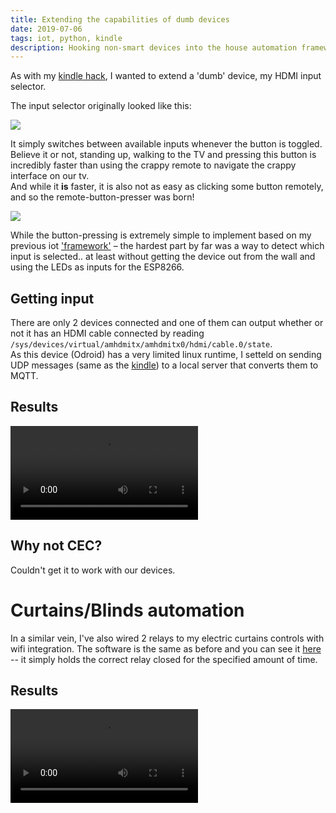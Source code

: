 ```yaml
---
title: Extending the capabilities of dumb devices
date: 2019-07-06
tags: iot, python, kindle
description: Hooking non-smart devices into the house automation framework
---
```

As with my [kindle hack](https://blog.davidventura.com.ar/integrating-a-kindle-into-house-automation.html), I wanted to extend a 'dumb' device, my HDMI input selector.

The input selector originally looked like this:

![](images/hdmi_switcher_example.jpg)

It simply switches between available inputs whenever the button is toggled.  
Believe it or not, standing up, walking to the TV and pressing this button is incredibly faster than using the crappy remote to navigate the crappy interface on our tv.  
And while it **is** faster, it is also not as easy as clicking some button remotely, and so the remote-button-presser was born!

![](images/hdmi_switcher.jpg)

While the button-pressing is extremely simple to implement based on my previous iot ['framework'](https://github.com/DavidVentura/iot_home/blob/master/firmware/rf433.py) &ndash; the hardest part by far was a way to detect
which input is selected.. at least without getting the device out from the wall and using the LEDs as inputs for the ESP8266.

## Getting input 

There are only 2 devices connected and one of them can output whether or not it has an HDMI cable connected by reading `/sys/devices/virtual/amhdmitx/amhdmitx0/hdmi/cable.0/state`.  
As this device (Odroid) has a very limited linux runtime, I setteld on sending UDP messages (same as the [kindle](https://blog.davidventura.com.ar/integrating-a-kindle-into-house-automation.html)) to a local server that converts them to MQTT.

## Results

<video controls="true"><source src="videos/tv_switching.mp4"></video>


## Why not CEC?

Couldn't get it to work with our devices.

# Curtains/Blinds automation

In a similar vein, I've also wired 2 relays to my electric curtains controls
with wifi integration. The software is the same as before and you can see it
[here](https://github.com/DavidVentura/iot_home/blob/master/firmware/curtains/main.py)
-- it simply holds the correct relay closed for the specified amount of time.


## Results
<video controls="true"><source src="videos/curtains.mp4"></video>
